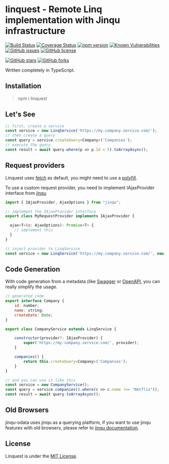 # linquest - Remote Linq implementation with Jinqu infrastructure

[![Build Status](https://travis-ci.org/jin-qu/linquest.svg?branch=master)](https://travis-ci.org/jin-qu/linquest)
[![Coverage Status](https://coveralls.io/repos/github/jin-qu/linquest/badge.svg?branch=master)](https://coveralls.io/github/jin-qu/linquest?branch=master)
[![npm version](https://badge.fury.io/js/linquest.svg)](https://badge.fury.io/js/linquest)
<a href="https://snyk.io/test/npm/linquest"><img src="https://snyk.io/test/npm/linquest/badge.svg" alt="Known Vulnerabilities" data-canonical-src="https://snyk.io/test/npm/linquest" style="max-width:100%;"></a>
[![GitHub issues](https://img.shields.io/github/issues/jin-qu/linquest.svg)](https://github.com/jin-qu/linquest/issues)
[![GitHub license](https://img.shields.io/badge/license-MIT-blue.svg)](https://raw.githubusercontent.com/jin-qu/linquest/master/LICENSE)

[![GitHub stars](https://img.shields.io/github/stars/jin-qu/linquest.svg?style=social&label=Star)](https://github.com/jin-qu/linquest)
[![GitHub forks](https://img.shields.io/github/forks/jin-qu/linquest.svg?style=social&label=Fork)](https://github.com/jin-qu/linquest)

Written completely in TypeScript.

## Installation

> npm i linquest

## Let's See

```javascript
// first, create a service
const service = new LinqService('https://my.company.service.com/');
// then create a query
const query = service.createQuery<Company>('Companies');
// execute the query
const result = await query.where(p => p.Id > 5).toArrayAsync();
```

## Request providers

Linquest uses [fetch](https://developer.mozilla.org/en-US/docs/Web/API/Fetch_API) as default, you might need to use a [polyfill](https://github.com/github/fetch).

To use a custom request provider, you need to implement IAjaxProvider interface from [jinqu](https://github.com/jin-qu/jinqu/)

```javascript
import { IAjaxProvider, AjaxOptions } from "jinqu";

// implement the IAjaxProvider interface
export class MyRequestProvider implements IAjaxProvider {

  ajax<T>(o: AjaxOptions): Promise<T> {
    // implement this
  }
}

// inject provider to LinqService
const service = new LinqService('https://my.company.service.com/', new MyRequestProvider());
```

## Code Generation

With code generation from a metadata (like [Swagger](https://github.com/swagger-api) or [OpenAPI](https://github.com/OAI/OpenAPI-Specification/), you can really simplify the usage.

```javascript
// generated code
export interface Company {
    id: number;
    name: string;
    createDate: Date;
}

export class CompanyService extends LinqService {

    constructor(provider?: IAjaxProvider) {
        super('https://my.company.service.com/', provider);
    }

    companies() {
        return this.createQuery<Company>('Companies');
    }
}

// and you can use it like this
const service = new CompanyService();
const query = service.companies().where(c => c.name !== "Netflix"));
const result = await query.toArrayAsync();
```

## Old Browsers

jinqu-odata uses jinqu as a querying platform, if you want to use jinqu features with old browsers, please refer to [jinqu documentation](https://github.com/jin-qu/jinqu#readme).

## License

Linquest is under the [MIT License](LICENSE).
